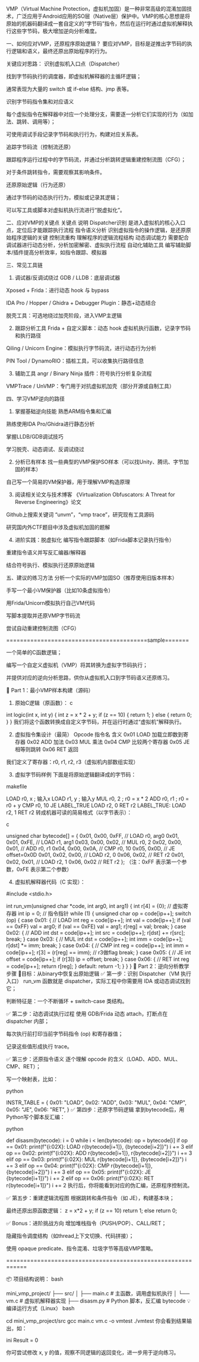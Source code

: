 VMP（Virtual Machine Protection，虚拟机加固）是一种非常高级的混淆加固技术，广泛应用于Android应用的SO层（Native层）保护中。VMP的核心思想是将原始的机器码翻译成一套自定义的“字节码”指令，然后在运行时通过虚拟机解释执行这些字节码，极大增加逆向分析难度。

一、如何应对VMP，还原程序原始逻辑？
要应对VMP，目标是逆推出字节码的执行逻辑和语义，最终还原出原始程序的行为。

关键应对思路：
识别虚拟机入口点（Dispatcher）

找到字节码执行的调度器，即虚拟机解释器的主循环逻辑；

通常表现为大量的 switch 或 if-else 结构、jmp 表等。

识别字节码指令集和对应语义

每个虚拟指令在解释器中对应一个处理分支，需要逐一分析它们实现的行为（如加法、跳转、调用等）；

可使用调试手段记录字节码和执行行为，构建对应关系表。

追踪字节码流（控制流还原）

跟踪程序运行过程中的字节码流，并通过分析跳转逻辑重建控制流图（CFG）；

对于条件跳转指令，需要观察其影响条件。

还原原始逻辑（行为还原）

通过字节码的动态执行行为，模拟或记录其逻辑；

可以写工具或脚本对虚拟机执行流进行“脱虚拟化”。

二、应对VMP的关键点
关键点	说明
Dispatcher识别	是进入虚拟机的核心入口点，定位后才能跟踪执行流程
指令语义分析	识别虚拟指令的操作逻辑，是还原原始程序逻辑的关键
控制流重构	理解程序的逻辑流程结构
动态调试能力	需要配合调试器进行动态分析，分析加密解密、虚拟执行流程
自动化辅助工具	编写辅助脚本/插件提高分析效率，如指令跟踪、模拟器

三、常见工具链
1. 调试器/反调试绕过
GDB / LLDB：底层调试器

Xposed + Frida：进行动态 hook 与 bypass

IDA Pro / Hopper / Ghidra + Debugger Plugin：静态+动态结合

脱壳工具：可选地绕过加壳阶段，进入VMP主逻辑

2. 跟踪分析工具
Frida + 自定义脚本：动态 hook 虚拟机执行函数，记录字节码和执行路径

Qiling / Unicorn Engine：模拟执行字节码流，进行动态行为分析

PIN Tool / DynamoRIO：插桩工具，可以收集执行路径信息

3. 辅助工具
angr / Binary Ninja 插件：符号执行分析复杂流程

VMPTrace / UnVMP：专门用于对抗虚拟机加壳（部分开源或自制工具）

四、学习VMP逆向的路径
1. 掌握基础逆向技能
熟悉ARM指令集和汇编

熟练使用IDA Pro/Ghidra进行静态分析

掌握LLDB/GDB调试技巧

学习脱壳、动态调试、反调试绕过

2. 分析已有样本
找一些典型的VMP保护SO样本（可以找Unity、腾讯、字节加固的样本）

自己写一个简易的VM保护器，用于理解VMP构造原理

3. 阅读相关论文与技术博客
《Virtualization Obfuscators: A Threat for Reverse Engineering》论文

Github上搜索关键词 “unvm”，“vmp trace”，研究现有工具源码

研究国内外CTF题目中涉及虚拟机加固的题解

4. 进阶实践：脱虚拟化
编写指令跟踪脚本（如Frida脚本记录执行指令）

重建指令语义并写反汇编器/解释器

结合符号执行、模拟执行还原原始逻辑

五、建议的练习方法
 分析一个实际的VMP加固SO（推荐使用旧版本样本）

 手写一个最小VM保护器（比如10条虚拟指令）

 用Frida/Unicorn模拟执行自己VM代码

 写脚本提取并还原VMP字节码流

 尝试自动重建控制流图（CFG）


=========================================sample=======

一个简单的C函数逻辑；

编写一个自定义虚拟机（VMP）将其转换为虚拟字节码执行；

并提供对应的逆向分析思路，供你从虚拟机入口到字节码语义还原练习。

🧩 Part 1：最小VMP样本构建（源码）
1. 原始C逻辑（原函数）：
c

int logic(int x, int y) {
    int z = x * 2 + y;
    if (z == 10) {
        return 1;
    } else {
        return 0;
    }
}
我们将这个函数转换成自定义字节码，并在运行时通过“虚拟机”解释执行。

2. 虚拟指令集设计（最简）
Opcode	指令名	含义
0x01	LOAD	加载立即数到寄存器
0x02	ADD	加法
0x03	MUL	乘法
0x04	CMP	比较两个寄存器
0x05	JE	相等则跳转
0x06	RET	返回

我们定义了寄存器：r0, r1, r2, r3（虚拟机内部数组实现）

3. 虚拟字节码样例
下面是将原始逻辑翻译成的字节码：

makefile

LOAD r0, x      ; 输入x
LOAD r1, y      ; 输入y
MUL  r0, 2      ; r0 = x * 2
ADD  r0, r1     ; r0 = r0 + y
CMP  r0, 10
JE   LABEL_TRUE
LOAD r2, 0
RET  r2
LABEL_TRUE:
LOAD r2, 1
RET  r2
转成机器可读的简易格式（以字节表示）：

c

unsigned char bytecode[] = {
    0x01, 0x00, 0xFF,   // LOAD r0, arg0
    0x01, 0x01, 0xFE,   // LOAD r1, arg1
    0x03, 0x00, 0x02,   // MUL r0, 2
    0x02, 0x00, 0x01,   // ADD r0, r1
    0x04, 0x00, 0x0A,   // CMP r0, 10
    0x05, 0x0D,         // JE offset=0x0D
    0x01, 0x02, 0x00,   // LOAD r2, 0
    0x06, 0x02,         // RET r2
    0x01, 0x02, 0x01,   // LOAD r2, 1
    0x06, 0x02          // RET r2
};
（注：0xFF 表示第一个参数，0xFE 表示第二个参数）

4. 虚拟机解释器代码（C 实现）：

#include <stdio.h>

int run_vm(unsigned char *code, int arg0, int arg1) {
    int r[4] = {0};  // 虚拟寄存器
    int ip = 0;      // 指令指针
    while (1) {
        unsigned char op = code[ip++];
        switch (op) {
            case 0x01: { // LOAD
                int reg = code[ip++];
                int val = code[ip++];
                if (val == 0xFF) val = arg0;
                if (val == 0xFE) val = arg1;
                r[reg] = val;
                break;
            }
            case 0x02: { // ADD
                int dst = code[ip++];
                int src = code[ip++];
                r[dst] += r[src];
                break;
            }
            case 0x03: { // MUL
                int dst = code[ip++];
                int imm = code[ip++];
                r[dst] *= imm;
                break;
            }
            case 0x04: { // CMP
                int reg = code[ip++];
                int imm = code[ip++];
                r[3] = (r[reg] == imm); // r3做flag
                break;
            }
            case 0x05: { // JE
                int offset = code[ip++];
                if (r[3]) ip = offset;
                break;
            }
            case 0x06: { // RET
                int reg = code[ip++];
                return r[reg];
            }
            default:
                return -1;
        }
    }
}
🧠 Part 2：逆向分析教学步骤
🎯目标：从binary中恢复出原始逻辑
✅ 第一步：识别 Dispatcher（VM 执行入口）
run_vm 函数就是 dispatcher，实际工程中你需要用 IDA 或动态调试找到它；

判断特征是：一个不断循环 + switch-case 类结构。

✅ 第二步：动态调试执行过程
使用 GDB/Frida 动态 attach，打断点在 dispatcher 内部；

每次执行前打印当前字节码指令 (op) 和寄存器值；

记录这些值形成执行 trace。

✅ 第三步：还原指令语义
逐个理解 opcode 的含义（LOAD、ADD、MUL、CMP、RET）；

写一个映射表，比如：

python

INSTR_TABLE = {
  0x01: "LOAD",
  0x02: "ADD",
  0x03: "MUL",
  0x04: "CMP",
  0x05: "JE",
  0x06: "RET",
}
✅ 第四步：还原字节码逻辑
拿到bytecode后，用Python写个脚本反汇编：

python

def disasm(bytecode):
    i = 0
    while i < len(bytecode):
        op = bytecode[i]
        if op == 0x01:
            print(f"{i:02X}: LOAD r{bytecode[i+1]}, {bytecode[i+2]}")
            i += 3
        elif op == 0x02:
            print(f"{i:02X}: ADD r{bytecode[i+1]}, r{bytecode[i+2]}")
            i += 3
        elif op == 0x03:
            print(f"{i:02X}: MUL r{bytecode[i+1]}, {bytecode[i+2]}")
            i += 3
        elif op == 0x04:
            print(f"{i:02X}: CMP r{bytecode[i+1]}, {bytecode[i+2]}")
            i += 3
        elif op == 0x05:
            print(f"{i:02X}: JE {bytecode[i+1]}")
            i += 2
        elif op == 0x06:
            print(f"{i:02X}: RET r{bytecode[i+1]}")
            i += 2
执行后，你将能看到对应的伪汇编，还原程序控制流。

✅ 第五步：重建逻辑流程图
根据跳转和条件指令（如 JE），构建基本块；

最终还原出原函数逻辑：
z = x*2 + y; if (z == 10) return 1; else return 0;

✅ Bonus：进阶挑战方向
增加堆栈指令（PUSH/POP）、CALL/RET；

隐藏指令调度结构（如thread上下文切换、代码拼接）；

使用 opaque predicate、指令混淆、垃圾字节等高级VMP策略。



============================================================



📦 项目结构说明：
bash

mini_vmp_project/
├── src/
│   ├── main.c      # 主函数，调用虚拟机执行
│   └── vm.c        # 虚拟机解释器实现
├── disasm.py       # Python 脚本，反汇编 bytecode
💡 编译运行方式（Linux）
bash

cd mini_vmp_project/src
gcc main.c vm.c -o vmtest
./vmtest
你会看到结果输出，如：

ini
Result = 0

你可尝试修改 x, y 的值，观察不同逻辑的返回变化，进一步用于逆向练习。

